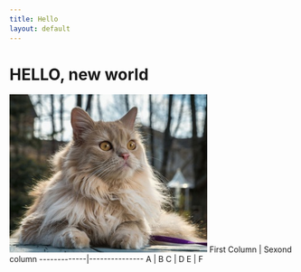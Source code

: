 ```yaml
---
title: Hello
layout: default
---
```


# HELLO, new world
![Image](images/persidskaya-koshka.jpg)
First Column | Sexond column
-------------|---------------
A | B
C | D
E | F
